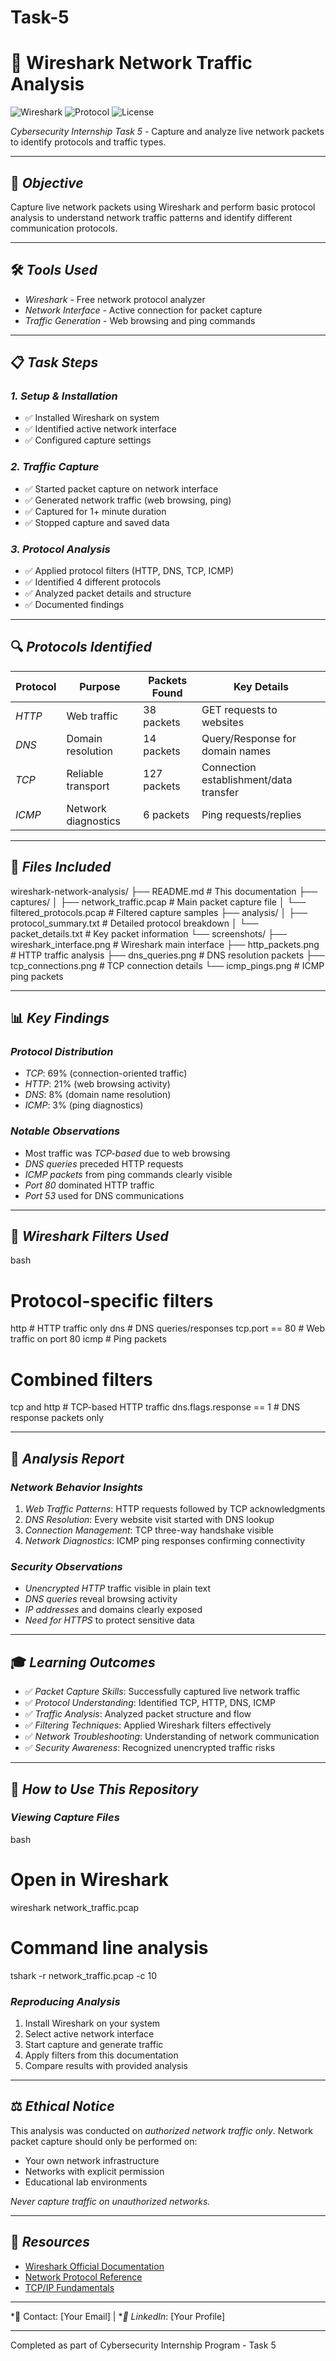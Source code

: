 # Task-5
# 🦈 Wireshark Network Traffic Analysis

![Wireshark](https://img.shields.io/badge/Wireshark-Network%20Analysis-blue)
![Protocol](https://img.shields.io/badge/Protocols-TCP%2FHTTP%2FDNS%2FICMP-green)
![License](https://img.shields.io/badge/License-Educational-red)

*Cybersecurity Internship Task 5* - Capture and analyze live network packets to identify protocols and traffic types.

---

## 🎯 *Objective*

Capture live network packets using Wireshark and perform basic protocol analysis to understand network traffic patterns and identify different communication protocols.

---

## 🛠 *Tools Used*

- *Wireshark* - Free network protocol analyzer
- *Network Interface* - Active connection for packet capture
- *Traffic Generation* - Web browsing and ping commands

---

## 📋 *Task Steps*

### *1. Setup & Installation*
- ✅ Installed Wireshark on system
- ✅ Identified active network interface
- ✅ Configured capture settings

### *2. Traffic Capture*
- ✅ Started packet capture on network interface
- ✅ Generated network traffic (web browsing, ping)
- ✅ Captured for 1+ minute duration
- ✅ Stopped capture and saved data

### *3. Protocol Analysis*
- ✅ Applied protocol filters (HTTP, DNS, TCP, ICMP)
- ✅ Identified 4 different protocols
- ✅ Analyzed packet details and structure
- ✅ Documented findings

---

## 🔍 *Protocols Identified*

| Protocol | Purpose | Packets Found | Key Details |
|----------|---------|---------------|-------------|
| *HTTP* | Web traffic | 38 packets | GET requests to websites |
| *DNS* | Domain resolution | 14 packets | Query/Response for domain names |
| *TCP* | Reliable transport | 127 packets | Connection establishment/data transfer |
| *ICMP* | Network diagnostics | 6 packets | Ping requests/replies |

---

## 📁 *Files Included*


wireshark-network-analysis/
├── README.md                    # This documentation
├── captures/
│   ├── network_traffic.pcap     # Main packet capture file
│   └── filtered_protocols.pcap  # Filtered capture samples
├── analysis/
│   ├── protocol_summary.txt     # Detailed protocol breakdown
│   └── packet_details.txt       # Key packet information
└── screenshots/
    ├── wireshark_interface.png  # Wireshark main interface
    ├── http_packets.png         # HTTP traffic analysis
    ├── dns_queries.png          # DNS resolution packets
    ├── tcp_connections.png      # TCP connection details
    └── icmp_pings.png          # ICMP ping packets


---

## 📊 *Key Findings*

### *Protocol Distribution*
- *TCP*: 69% (connection-oriented traffic)
- *HTTP*: 21% (web browsing activity)
- *DNS*: 8% (domain name resolution)
- *ICMP*: 3% (ping diagnostics)

### *Notable Observations*
- Most traffic was *TCP-based* due to web browsing
- *DNS queries* preceded HTTP requests
- *ICMP packets* from ping commands clearly visible
- *Port 80* dominated HTTP traffic
- *Port 53* used for DNS communications

---

## 🔧 *Wireshark Filters Used*

bash
# Protocol-specific filters
http                    # HTTP traffic only
dns                     # DNS queries/responses
tcp.port == 80          # Web traffic on port 80
icmp                    # Ping packets

# Combined filters
tcp and http            # TCP-based HTTP traffic
dns.flags.response == 1 # DNS response packets only


---

## 📝 *Analysis Report*

### *Network Behavior Insights*
1. *Web Traffic Patterns*: HTTP requests followed by TCP acknowledgments
2. *DNS Resolution*: Every website visit started with DNS lookup
3. *Connection Management*: TCP three-way handshake visible
4. *Network Diagnostics*: ICMP ping responses confirming connectivity

### *Security Observations*
- *Unencrypted HTTP* traffic visible in plain text
- *DNS queries* reveal browsing activity
- *IP addresses* and domains clearly exposed
- *Need for HTTPS* to protect sensitive data

---

## 🎓 *Learning Outcomes*

- ✅ *Packet Capture Skills*: Successfully captured live network traffic
- ✅ *Protocol Understanding*: Identified TCP, HTTP, DNS, ICMP
- ✅ *Traffic Analysis*: Analyzed packet structure and flow
- ✅ *Filtering Techniques*: Applied Wireshark filters effectively
- ✅ *Network Troubleshooting*: Understanding of network communication
- ✅ *Security Awareness*: Recognized unencrypted traffic risks

---

## 🚀 *How to Use This Repository*

### *Viewing Capture Files*
bash
# Open in Wireshark
wireshark network_traffic.pcap

# Command line analysis
tshark -r network_traffic.pcap -c 10


### *Reproducing Analysis*
1. Install Wireshark on your system
2. Select active network interface
3. Start capture and generate traffic
4. Apply filters from this documentation
5. Compare results with provided analysis

---

## ⚖ *Ethical Notice*

This analysis was conducted on *authorized network traffic only*. Network packet capture should only be performed on:
- Your own network infrastructure
- Networks with explicit permission
- Educational lab environments

*Never capture traffic on unauthorized networks.*

---

## 🔗 *Resources*

- [Wireshark Official Documentation](https://www.wireshark.org/docs/)
- [Network Protocol Reference](https://www.iana.org/protocols)
- [TCP/IP Fundamentals](https://tools.ietf.org/rfc/rfc793.txt)

---

*📧 Contact: [Your Email] | **🔗 LinkedIn*: [Your Profile]

---

Completed as part of Cybersecurity Internship Program - Task 5
